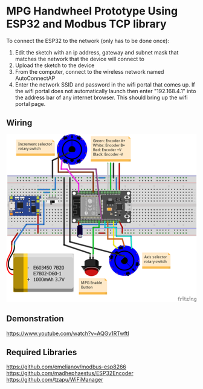 # MPG Handwheel Prototype Using ESP32 and Modbus TCP library
To connect the ESP32 to the network (only has to be done once):

1. Edit the sketch with an ip address, gateway and subnet mask that matches the network that the device will connect to
2. Upload the sketch to the device
3. From the computer, connect to the wireless network named AutoConnectAP
4. Enter the network SSID and password in the wifi portal that comes up. If the wifi portal does not automatically launch then enter "192.168.4.1" into the address bar of any      internet browser. This should bring up the wifi portal page. 

## Wiring
<p align="center">
  <img src="/img/WirelessMPG_bb.png" width="750"/>
</p>

## Demonstration
https://www.youtube.com/watch?v=AQGv1RTwftI

## Required Libraries
https://github.com/emelianov/modbus-esp8266 <br>
https://github.com/madhephaestus/ESP32Encoder <br>
https://github.com/tzapu/WiFiManager


